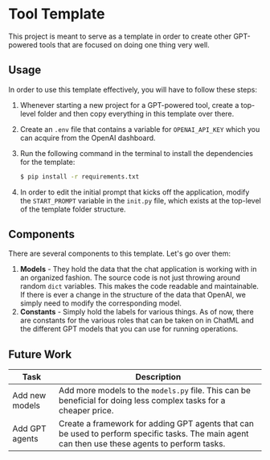 # Tool Template

This project is meant to serve as a template in order to create other GPT-powered tools that are focused on doing one thing very well. 

## Usage

In order to use this template effectively, you will have to follow these steps:

1. Whenever starting a new project for a GPT-powered tool, create a top-level folder and then copy everything in this template over there.

2. Create an `.env` file that contains a variable for `OPENAI_API_KEY` which you can acquire from the OpenAI dashboard. 

3. Run the following command in the terminal to install the dependencies for the template:

   ```bash
   $ pip install -r requirements.txt
   ```

4. In order to edit the initial prompt that kicks off the application, modify the `START_PROMPT` variable in the `init.py` file, which exists at the top-level of the template folder structure. 

## Components

There are several components to this template. Let's go over them:

1. **Models** - They hold the data that the chat application is working with in an organized fashion. The source code is not just throwing around random `dict` variables. This makes the code readable and maintainable. If there is ever a change in the structure of the data that OpenAI, we simply need to modify the corresponding model. 
2. **Constants** - Simply hold the labels for various things. As of now, there are constants for the various roles that can be taken on in ChatML and the different GPT models that you can use for running operations. 

## Future Work
| Task | Description |
| --- | --- |
| Add new models | Add more models to the `models.py` file. This can be beneficial for doing less complex tasks for a cheaper price. |
| Add GPT agents | Create a framework for adding GPT agents that can be used to perform specific tasks. The main agent can then use these agents to perform tasks. |